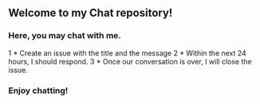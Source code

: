 ## Welcome to my Chat repository! 
### Here, you may chat with me.
1 * Create an issue with the title and the message
2 * Within the next 24 hours, I should respond.
3 * Once our conversation is over, I will close the issue.

### Enjoy chatting!
